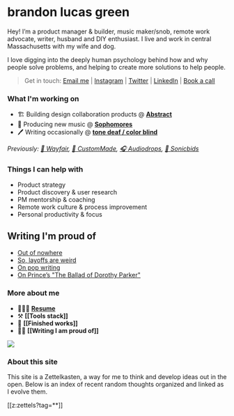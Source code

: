 # brandon lucas green
Hey! I’m a product manager & builder, music maker/snob, remote work advocate, writer, husband and DIY enthusiast. I live and work in central Massachusetts with my wife and dog.

I love digging into the deeply human psychology behind how and why people solve problems, and helping to create more solutions to help people.  

> Get in touch: [Email me][1] | [Instagram][2] | [Twitter][3] | [LinkedIn][4] | [Book a call][12]

### What I'm working on
- 🏗️ Building design collaboration products @ **[Abstract][5]**
- 🎹 Producing new music @ **[Sophomores][6]**
- 🖊️ Writing occasionally @ **[tone deaf / color blind][7]**

*Previously: [🛒 Wayfair][8], [💍 CustomMade][9], [🎧 Audiodrops][10], [📢 Sonicbids][11]*

### Things I can help with
- Product strategy
- Product discovery & user research
- PM mentorship & coaching
- Remote work culture & process improvement
- Personal productivity & focus

## Writing I'm proud of

- [Out of nowhere][15]
- [So, layoffs are weird][16]
- [On pop writing][17]
- [On Prince’s "The Ballad of Dorothy Parker"][18]

### More about me
- 👨🏻‍💼 **[Resume][13]**
- ⚒️ **[[Tools stack]]**
- 🎼 **[[Finished works]]**
- ✍🏻 **[[Writing I am proud of]]**

![][image-1]

### About this site
This site is a Zettelkasten, a way for me to think and develop ideas out in the open. Below is an index of recent random thoughts organized and linked as I evolve them.

[[z:zettels?tag=**]]

[1]:	mailto:brandonlucasgreen@gmail.com
[2]:	https://instagram.com/brandonlucasgreen
[3]:	https://twitter.com/sphmrs
[4]:	https://linkedin.com/in/brandonlgreen
[5]:	https://abstract.com
[6]:	https://sophomoresmusic.com
[7]:	https://tonedeafcolorblind.substack.com
[8]:	https://wayfair.com
[9]:	https://custommade.com
[10]:	http://drops.nyc/
[11]:	https://sonicbids.com
[12]:	https://calendly.com/brandonlucasgreen/30min
[13]:	static/brandongreen_resume.pdf
[14]: https://www.buymeacoffee.com/brandonlucasg
[15]:	https://tonedeafcolorblind.substack.com/p/out-of-nowhere
[16]:	https://tonedeafcolorblind.substack.com/p/217-so-layoffs-are-weird
[17]:	https://tonedeafcolorblind.substack.com/p/on-pop-writing
[18]:	https://tonedeafcolorblind.substack.com/p/on-princes-the-ballad-of-dorothy-parker

[image-1]:	static/brandon.jpeg
